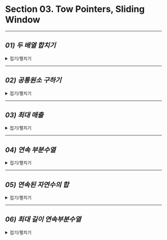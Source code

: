 
# Section 03. Tow Pointers, Sliding Window

***
## *01) 두 배열 합치기*
<details>
<summary>접기/펼치기</summary>

오름차순으로 정렬이 된 두 배열이 주어지면 두 배열을 오름차순으로 합쳐 출력하는 프로그램
을 작성하세요.


- **입력 설명**  
  첫 번째 줄에 첫 번째 배열의 크기 N(1<=N<=100)이 주어집니다.  
  두 번째 줄에 N개의 배열 원소가 오름차순으로 주어집니다.  
  세 번째 줄에 두 번째 배열의 크기 M(1<=M<=100)이 주어집니다.  
  네 번째 줄에 M개의 배열 원소가 오름차순으로 주어집니다.  
  각 리스트의 원소는 int형 변수의 크기를 넘지 않습니다.


- **출력 설명**   
  오름차순으로 정렬된 배열을 출력합니다.


- **입력 예제**   
  3  
  1 3 5  
  5  
  2 3 6 7 9  


- **출력 예제**  
  1 2 3 3 5 6 7 9
</details>

***
## *02) 공통원소 구하기*
<details>
<summary>접기/펼치기</summary>

A, B 두 개의 집합이 주어지면 두 집합의 공통 원소를 추출하여 오름차순으로 출력하는 프로그램을 작성하세요.

- **입력 설명**  
  첫 번째 줄에 집합 A의 크기 N(1<=N<=30,000)이 주어집니다.  
  두 번째 줄에 N개의 원소가 주어집니다. 원소가 중복되어 주어지지 않습니다.  
  세 번째 줄에 집합 B의 크기 M(1<=M<=30,000)이 주어집니다.  
  네 번째 줄에 M개의 원소가 주어집니다. 원소가 중복되어 주어지지 않습니다.  
  각 집합의 원소는 1,000,000,000이하의 자연수입니다.


- **출력 설명**   
  두 집합의 공통원소를 오름차순 정렬하여 출력합니다.


- **입력 예제**   
  5  
  1 3 9 5 2  
  5  
  3 2 5 7 8


- **출력 예제**
  2 3 5  

</details>

***
## *03) 최대 매출*
<details>
<summary>접기/펼치기</summary>

현수의 아빠는 제과점을 운영합니다. 현수아빠는 현수에게 N일 동안의 매출기록을 주고 연속  
된 K일 동안의 최대 매출액이 얼마인지 구하라고 했습니다.  
만약 N=10이고 10일 간의 매출기록이 아래와 같습니다. 이때 K=3이면  
12 15 11 20 25 10 20 19 13 15  
연속된 3일간의 최대 매출액은 11+20+25=56만원입니다.  
여러분이 현수를 도와주세요.  


- **입력 설명**  
  첫 줄에 N(5<=N<=100,000)과 K(2<=K<=N)가 주어집니다.
  두 번째 줄에 N개의 숫자열이 주어집니다. 각 숫자는 500이하의 음이 아닌 정수입니다.


- **출력 설명**   
  첫 줄에 최대 매출액을 출력합니다.


- **입력 예제**   
  10 3  
  12 15 11 20 25 10 20 19 13 15


- **출력 예제**  
  56

</details>

***
## *04) 연속 부분수열*
<details>
<summary>접기/펼치기</summary>

N개의 수로 이루어진 수열이 주어집니다.  
이 수열에서 연속부분수열의 합이 특정숫자 M이 되는 경우가 몇 번 있는지 구하는 프로그램을 작성하세요.  
만약 N=8, M=6이고 수열이 다음과 같다면  
1 2 1 3 1 1 1 2  
합이 6이 되는 연속부분수열은 {2, 1, 3}, {1, 3, 1, 1}, {3, 1, 1, 1}로 총 3가지입니다.


- **입력 설명**  
  첫째 줄에 N(1≤N≤100,000), M(1≤M≤100,000,000)이 주어진다.  
  수열의 원소값은 1,000을 넘지 않는 자연수이다.


- **출력 설명**   
  첫째 줄에 경우의 수를 출력한다.


- **입력 예제**   
  8 6  
  1 2 1 3 1 1 1 2


- **출력 예제**  
  3

</details>

***
## *05) 연속된 자연수의 합*
<details>
<summary>접기/펼치기</summary>

N입력으로 양의 정수 N이 입력되면 2개 이상의 연속된 자연수의 합으로 정수 N을 표현하는  
방법의 가짓수를 출력하는 프로그램을 작성하세요.
만약 N=15이면  
7+8=15  
4+5+6=15  
1+2+3+4+5=15  
와 같이 총 3가지의 경우가 존재한다.  

- **입력 설명**    
  첫 줄에 양의 정수의 N(7<=N<=1000)이 주어집니다.


- **출력 설명**   
  첫 줄에 총 경우수를 출력합니다.


- **입력 예제**   
  15


- **출력 예제**  
  3

</details>

***
## *06) 최대 길이 연속부분수열*
<details>
<summary>접기/펼치기</summary>

0과 1로 구성된 길이가 N인 수열이 주어집니다.  
여러분은 이 수열에서 최대 k번을 0을 1로 변경할 수 있습니다.  
여러분이 최대 k번의 변경을 통해 이 수열에서 1로만 구성된 최대 길이의 연속부분수열을 찾는 프로그램을 작성하세요.

만약 길이가 길이가 14인 다음과 같은 수열이 주어지고  
k=2라면 1 1 0 0 1 1 0 1 1 0 1 1 0 1   
여러분이 만들 수 있는 1이 연속된 연속부분수열은 1 1 0 0 `1 1 1 1 1 1 1 1` 0 1 이며 그
길이는 8입니다.

- **입력 설명**  
  첫 번째 줄에 수열의 길이인 자연수 N(5<=N<100,000)이 주어집니다.  
  두 번째 줄에 N길이의 0과 1로 구성된 수열이 주어집니다.


- **출력 설명**   
  첫 줄에 최대 길이를 출력하세요.  


- **입력 예제**   
  14 2  
  1 1 0 0 1 1 0 1 1 0 1 1 0 1


- **출력 예제**  
  8

</details>
